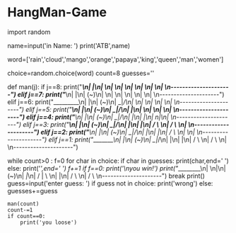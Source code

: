 # HangMan-Game
import random

name=input('in Name: ')
print('ATB',name)

word=['rain','cloud','mango','orange','papaya','king','queen','man','women']

choice=random.choice(word)
count=8
guesses=''


def man(j):
    if j==8:
        print("_________\n|      |\n|     \n|    \n|      \n|      \n|      \n|     \n|       \n---------------------")
    elif j==7:
        print("_________\n|      |\n|     (~)\n|    \n|      \n|      \n|      \n|     \n|       \n---------------------")
    elif j==6:
        print("_________\n|      |\n|     (~)\n|    \_|_/\n|      \n|      \n|      \n|     \n|       \n---------------------")
    elif j==5:
        print("_________\n|      |\n|     (~)\n|    \_|_/\n|      |\n|      \n|     \n|    \n|       \n---------------------")
    elif j==4:
        print("_________\n|      |\n|     (~)\n|    \_|_/\n|      |\n|      |\n|      n|\n|       \n---------------------")
    elif j==3:
        print("_________\n|      |\n|     (~)\n|    \_|_/\n|      |\n|      |\n|     / \ \n|    /   \ \n|       \n---------------------")
    elif j==2:
        print("_________\n|      |\n|     (~)\n|    \_|_/\n|      |\n|      |\n|     / \ \n|     \n|       \n---------------------")
    elif j==1:
        print("_________\n|      |\n|     (~)\n|    \_|_/\n|      |\n|      |\n|     / \ \n|    /   \ \n|       \n---------------------")
        

while count>0 :
    f=0
    for char in choice:
        if char in guesses:
            print(char,end=' ')
        else:
            print('_',end=' ')
            f+=1
    if f==0:
        print('\nyou win!')
        print("_________\n|      \n|\n|     (~)\n|     _|_\n|    / | \ \n|      |\n|     / \ \n|    /   \         \n---------------------")
        break
    print()
    guess=input('enter guess: ')
    if guess not in choice:
        print('wrong')
    else:
        guesses+=guess
    
    man(count)
    count-=1
    if count==0:
        print('you loose')
